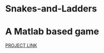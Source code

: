# Snakes-and-Ladders

# A Matlab based game

<a href="https://drive.google.com/open?id=15QcyY8zBLl_tG9NSo3IaL9CRwhkcwkxN" target="_blank"> PROJECT LINK </a> 
